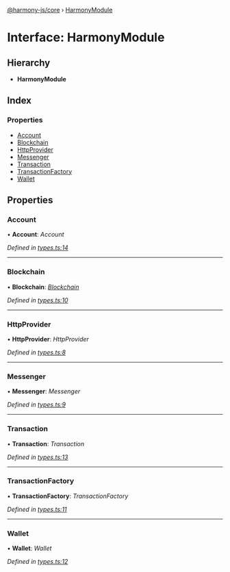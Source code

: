 [@harmony-js/core](../globals.md) › [HarmonyModule](harmonymodule.md)

# Interface: HarmonyModule

## Hierarchy

* **HarmonyModule**

## Index

### Properties

* [Account](harmonymodule.md#account)
* [Blockchain](harmonymodule.md#blockchain)
* [HttpProvider](harmonymodule.md#httpprovider)
* [Messenger](harmonymodule.md#messenger)
* [Transaction](harmonymodule.md#transaction)
* [TransactionFactory](harmonymodule.md#transactionfactory)
* [Wallet](harmonymodule.md#wallet)

## Properties

###  Account

• **Account**: *Account*

*Defined in [types.ts:14](https://github.com/FireStack-Lab/Harmony-sdk-core/blob/6759acb/packages/harmony-core/src/types.ts#L14)*

___

###  Blockchain

• **Blockchain**: *[Blockchain](../classes/blockchain.md)*

*Defined in [types.ts:10](https://github.com/FireStack-Lab/Harmony-sdk-core/blob/6759acb/packages/harmony-core/src/types.ts#L10)*

___

###  HttpProvider

• **HttpProvider**: *HttpProvider*

*Defined in [types.ts:8](https://github.com/FireStack-Lab/Harmony-sdk-core/blob/6759acb/packages/harmony-core/src/types.ts#L8)*

___

###  Messenger

• **Messenger**: *Messenger*

*Defined in [types.ts:9](https://github.com/FireStack-Lab/Harmony-sdk-core/blob/6759acb/packages/harmony-core/src/types.ts#L9)*

___

###  Transaction

• **Transaction**: *Transaction*

*Defined in [types.ts:13](https://github.com/FireStack-Lab/Harmony-sdk-core/blob/6759acb/packages/harmony-core/src/types.ts#L13)*

___

###  TransactionFactory

• **TransactionFactory**: *TransactionFactory*

*Defined in [types.ts:11](https://github.com/FireStack-Lab/Harmony-sdk-core/blob/6759acb/packages/harmony-core/src/types.ts#L11)*

___

###  Wallet

• **Wallet**: *Wallet*

*Defined in [types.ts:12](https://github.com/FireStack-Lab/Harmony-sdk-core/blob/6759acb/packages/harmony-core/src/types.ts#L12)*
